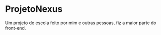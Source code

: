 # ProjetoNexus
Um projeto de escola feito por mim e outras pessoas, fiz a maior parte do front-end.
